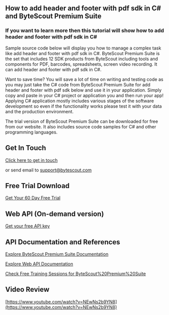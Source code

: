 ## How to add header and footer with pdf sdk in C# and ByteScout Premium Suite

### If you want to learn more then this tutorial will show how to add header and footer with pdf sdk in C#

Sample source code below will display you how to manage a complex task like add header and footer with pdf sdk in C#. ByteScout Premium Suite is the set that includes 12 SDK products from ByteScout including tools and components for PDF, barcodes, spreadsheets, screen video recording. It can add header and footer with pdf sdk in C#.

Want to save time? You will save a lot of time on writing and testing code as you may just take the C# code from ByteScout Premium Suite for add header and footer with pdf sdk below and use it in your application.  Simply copy and paste in your C# project or application you and then run your app! Applying C# application mostly includes various stages of the software development so even if the functionality works please test it with your data and the production environment.

The trial version of ByteScout Premium Suite can be downloaded for free from our website. It also includes source code samples for C# and other programming languages.

## Get In Touch

[Click here to get in touch](https://bytescout.zendesk.com/hc/en-us/requests/new?subject=ByteScout%20Premium%20Suite%20Question)

or send email to [support@bytescout.com](mailto:support@bytescout.com?subject=ByteScout%20Premium%20Suite%20Question) 

## Free Trial Download

[Get Your 60 Day Free Trial](https://bytescout.com/download/web-installer?utm_source=github-readme)

## Web API (On-demand version)

[Get your free API key](https://pdf.co/documentation/api?utm_source=github-readme)

## API Documentation and References

[Explore ByteScout Premium Suite Documentation](https://bytescout.com/documentation/index.html?utm_source=github-readme)

[Explore Web API Documentation](https://pdf.co/documentation/api?utm_source=github-readme)

[Check Free Training Sessions for ByteScout%20Premium%20Suite](https://academy.bytescout.com/)

## Video Review

[https://www.youtube.com/watch?v=NEwNs2b9YN8](https://www.youtube.com/watch?v=NEwNs2b9YN8)